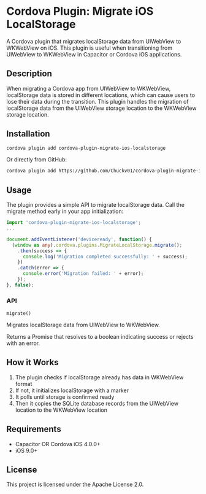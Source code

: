 # Cordova Plugin: Migrate iOS LocalStorage

A Cordova plugin that migrates localStorage data from UIWebView to WKWebView on iOS. This plugin is useful when transitioning from UIWebView to WKWebView in Capacitor or Cordova iOS applications.

## Description

When migrating a Cordova app from UIWebView to WKWebView, localStorage data is stored in different locations, which can cause users to lose their data during the transition. This plugin handles the migration of localStorage data from the UIWebView storage location to the WKWebView storage location.

## Installation

```bash
cordova plugin add cordova-plugin-migrate-ios-localstorage
```

Or directly from GitHub:

```bash
cordova plugin add https://github.com/Chuckv01/cordova-plugin-migrate-ios-localstorage.git
```

## Usage

The plugin provides a simple API to migrate localStorage data. Call the migrate method early in your app initialization:

```typescript
import 'cordova-plugin-migrate-ios-localstorage';
...

document.addEventListener('deviceready', function() {
  (window as any).cordova.plugins.MigrateLocalStorage.migrate();
    .then(success => {
      console.log('Migration completed successfully: ' + success);
    })
    .catch(error => {
      console.error('Migration failed: ' + error);
    });
}, false);
```

### API

`migrate()`

Migrates localStorage data from UIWebView to WKWebView.

Returns a Promise that resolves to a boolean indicating success or rejects with an error.

## How it Works

1. The plugin checks if localStorage already has data in WKWebView format
2. If not, it initializes localStorage with a marker
3. It polls until storage is confirmed ready
4. Then it copies the SQLite database records from the UIWebView location to the WKWebView location

## Requirements

- Capacitor OR Cordova iOS 4.0.0+
- iOS 9.0+

## License

This project is licensed under the Apache License 2.0.
